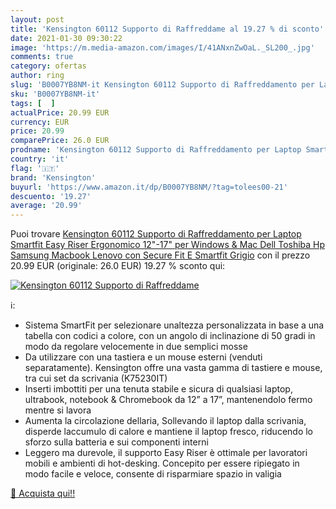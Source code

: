 ```yaml
---
layout: post
title: 'Kensington 60112 Supporto di Raffreddame al 19.27 % di sconto'
date: 2021-01-30 09:30:22
image: 'https://m.media-amazon.com/images/I/41ANxnZwOaL._SL200_.jpg'
comments: true
category: ofertas
author: ring
slug: 'B0007YB8NM-it Kensington 60112 Supporto di Raffreddamento per Laptop...'
sku: 'B0007YB8NM-it'
tags: [  ]
actualPrice: 20.99 EUR
currency: EUR
price: 20.99
comparePrice: 26.0 EUR
prodname: 'Kensington 60112 Supporto di Raffreddamento per Laptop Smartfit Easy Riser  Ergonomico  12"-17"  per Windows & Mac  Dell  Toshiba  Hp  Samsung  Macbook  Lenovo con Secure Fit E Smartfit  Grigio'
country: 'it'
flag: '🇮🇹'
brand: 'Kensington'
buyurl: 'https://www.amazon.it/dp/B0007YB8NM/?tag=tolees00-21'
descuento: '19.27'
average: '20.99'
---
```


Puoi trovare [Kensington 60112 Supporto di Raffreddamento per Laptop Smartfit Easy Riser  Ergonomico  12"-17"  per Windows & Mac  Dell  Toshiba  Hp  Samsung  Macbook  Lenovo con Secure Fit E Smartfit  Grigio](https://www.amazon.it/dp/B0007YB8NM/?tag=tolees00-21) con il prezzo 20.99 EUR (originale: 26.0 EUR) 19.27 % sconto qui:

[![Kensington 60112 Supporto di Raffreddame](https://m.media-amazon.com/images/I/41ANxnZwOaL._SL200_.jpg)](https://www.amazon.it/dp/B0007YB8NM/?tag=tolees00-21)

ℹ️:

- Sistema SmartFit per selezionare unaltezza personalizzata in base a una tabella con codici a colore, con un angolo di inclinazione di 50 gradi in modo da regolare velocemente in due semplici mosse
- Da utilizzare con una tastiera e un mouse esterni (venduti separatamente). Kensington offre una vasta gamma di tastiere e mouse, tra cui set da scrivania (K75230IT)
- Inserti imbottiti per una tenuta stabile e sicura di qualsiasi laptop, ultrabook, notebook & Chromebook da 12” a 17”, mantenendolo fermo mentre si lavora
- Aumenta la circolazione dellaria, Sollevando il laptop dalla scrivania, disperde laccumulo di calore e mantiene il laptop fresco, riducendo lo sforzo sulla batteria e sui componenti interni
- Leggero ma durevole, il supporto Easy Riser è ottimale per lavoratori mobili e ambienti di hot-desking. Concepito per essere ripiegato in modo facile e veloce, consente di risparmiare spazio in valigia

[🛒 Acquista qui!!](https://www.amazon.it/dp/B0007YB8NM/?tag=tolees00-21)
